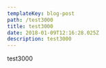 ```yaml
---
templateKey: blog-post
path: /test3000
title: test3000
date: 2018-01-09T12:16:28.025Z
description: test3000
---
```

test3000
